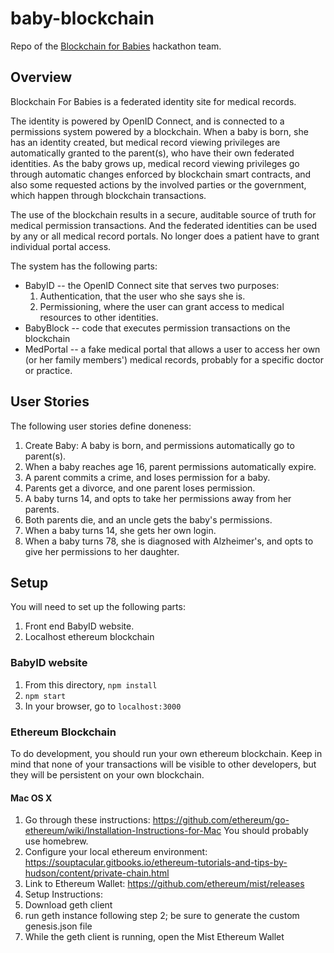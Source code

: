 # baby-blockchain
Repo of the [Blockchain for Babies](http://blockchainforbabies.com) hackathon team.

## Overview
Blockchain For Babies is a federated identity site for medical records.

The identity is powered by OpenID Connect, and is connected to a permissions system powered by a blockchain. When a baby is born, she has an identity created, but medical record viewing privileges are automatically granted to the parent(s), who have their own federated identities.  As the baby grows up, medical record viewing privileges go through automatic changes enforced by blockchain smart contracts, and also some requested actions by the involved parties or the government, which happen through blockchain transactions.

The use of the blockchain results in a secure, auditable source of truth for medical permission transactions. And the federated identities can be used by any or all medical record portals. No longer does a patient have to grant individual portal access.

The system has the following parts:
* BabyID -- the OpenID Connect site that serves two purposes:
  1. Authentication, that the user who she says she is.
  2. Permissioning, where the user can grant access to medical resources to other identities.
* BabyBlock -- code that executes permission transactions on the blockchain
* MedPortal -- a fake medical portal that allows a user to access her own (or her family members') medical records, probably for a specific doctor or practice.

## User Stories
The following user stories define doneness:

1. Create Baby: A baby is born, and permissions automatically go to parent(s).
2. When a baby reaches age 16, parent permissions automatically expire.
3. A parent commits a crime, and loses permission for a baby.
4. Parents get a divorce, and one parent loses permission.
5. A baby turns 14, and opts to take her permissions away from her parents.
6. Both parents die, and an uncle gets the baby's permissions.
7. When a baby turns 14, she gets her own login.
8. When a baby turns 78, she is diagnosed with Alzheimer's, and opts to give her permissions to her daughter.

## Setup
You will need to set up the following parts:

1. Front end BabyID website.
2. Localhost ethereum blockchain

### BabyID website

1. From this directory, ```npm install```
2. ```npm start```
3. In your browser, go to ```localhost:3000```

### Ethereum Blockchain
To do development, you should run your own ethereum blockchain.  Keep in mind
that none of your transactions will be visible to other developers, but they
will be persistent on your own blockchain.

#### Mac OS X
1. Go through these instructions: https://github.com/ethereum/go-ethereum/wiki/Installation-Instructions-for-Mac
You should probably use homebrew.
2. Configure your local ethereum environment: https://souptacular.gitbooks.io/ethereum-tutorials-and-tips-by-hudson/content/private-chain.html
3. Link to Ethereum Wallet: https://github.com/ethereum/mist/releases
4. Setup Instructions:
  1. Download geth client
  2. run geth instance following step 2; be sure to generate the custom genesis.json file
  3. While the geth client is running, open the Mist Ethereum Wallet
